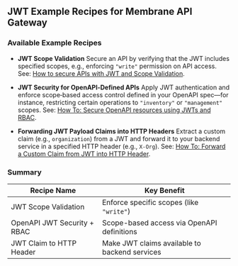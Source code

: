 ## JWT Example Recipes for Membrane API Gateway

### Available Example Recipes

*  **JWT Scope Validation**
   Secure an API by verifying that the JWT includes specified scopes, e.g., enforcing `"write"` permission on API access.
   See: [How to secure APIs with JWT and Scope Validation](https://www.membrane-api.io/recipes/jwt_scope_check.html).

*  **JWT Security for OpenAPI‑Defined APIs**
   Apply JWT authentication and enforce scope‑based access control defined in your OpenAPI spec—for instance, restricting certain operations to `"inventory"` or `"management"` scopes.
   See: [How To: Secure OpenAPI resources using JWTs and RBAC](https://www.membrane-api.io/recipes/openapi-jwt-security.html).

*  **Forwarding JWT Payload Claims into HTTP Headers**
   Extract a custom claim (e.g., `organization`) from a JWT and forward it to your backend service in a specified HTTP header (e.g., `X‑Org`).
   See: [How To: Forward a Custom Claim from JWT into HTTP Header](https://www.membrane-api.io/recipes/jwt_payload_to_http_header.html).

### Summary

| Recipe Name                 | Key Benefit                                   |
| --------------------------- | --------------------------------------------- |
| JWT Scope Validation        | Enforce specific scopes (like `"write"`)      |
| OpenAPI JWT Security + RBAC | Scope-based access via OpenAPI definitions    |
| JWT Claim to HTTP Header    | Make JWT claims available to backend services |

[1]: https://www.membrane-api.io/recipes/jwt_scope_check.html "https://www.membrane-api.io/recipes/jwt_scope_check.html"
[2]: https://www.membrane-api.io/recipes/openapi-jwt-security.html "How to secure OpenAPI Resources using JWTs and RBAC"
[3]: https://www.membrane-api.io/recipes/jwt_payload_to_http_header.html "Forward a Custom Claim from JWT into HTTP Header"
